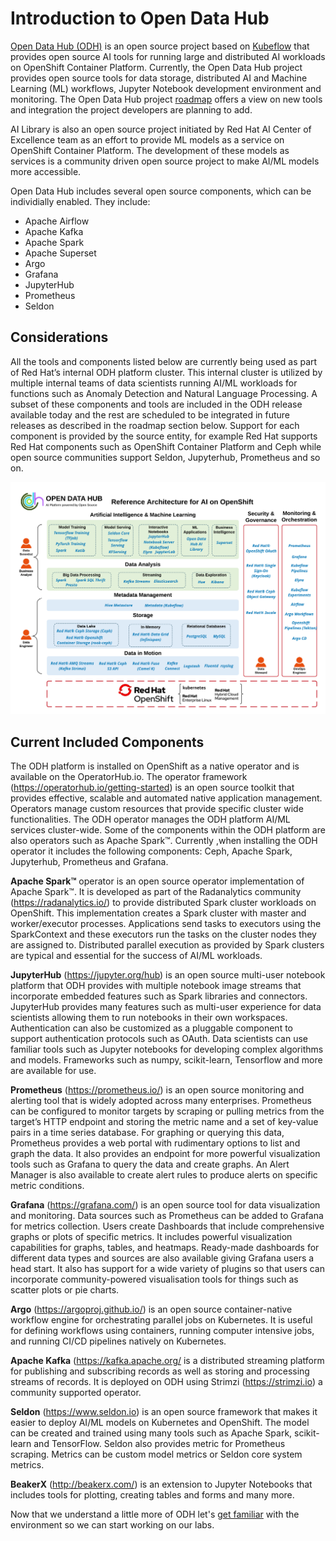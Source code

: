 # Introduction to Open Data Hub

[Open Data Hub (ODH)](http://opendatahub.io/) is an open source project based on [Kubeflow](https://kubeflow.org/) that provides open source AI tools for running large and distributed AI workloads on OpenShift Container Platform. Currently, the Open Data Hub project provides open source tools for data storage, distributed AI and Machine Learning (ML) workflows, Jupyter Notebook development environment and monitoring. The Open Data Hub project [roadmap](http://opendatahub.io/docs/roadmap/future.html) offers a view on new tools and integration the project developers are planning to add.

AI Library is also an open source project initiated by Red Hat AI Center of Excellence team as an effort to provide ML models as a service on OpenShift Container Platform. The development of these models as services is a community driven open source project to make AI/ML models more accessible.

Open Data Hub includes several open source components, which can be individially enabled. They include:

* Apache Airflow
* Apache Kafka
* Apache Spark
* Apache Superset
* Argo
* Grafana
* JupyterHub
* Prometheus
* Seldon

## Considerations

All the tools and components listed below are currently being used as part of Red Hat’s internal ODH platform cluster. This internal cluster is utilized by multiple internal teams of data scientists running AI/ML workloads for functions such as Anomaly Detection and Natural Language Processing. A subset of these components and tools are included in the ODH release available today and the rest are scheduled to be integrated in future releases as described in the roadmap section below. Support for each component is provided by the source entity, for example Red Hat supports Red Hat components such as OpenShift Container Platform and Ceph while open source communities support Seldon, Jupyterhub, Prometheus and so on.

![Open Data hub components](components.png)

## Current Included Components

The ODH platform is installed on OpenShift as a native operator and is available on the OperatorHub.io. The operator framework (https://operatorhub.io/getting-started) is an open source toolkit that provides effective, scalable and automated native application management. Operators manage custom resources that provide specific cluster wide functionalities. The ODH operator manages the ODH platform AI/ML services cluster-wide. Some of the components within the ODH platform are also operators such as Apache Spark™. Currently ,when installing the ODH operator it includes the following components: Ceph, Apache Spark, Jupyterhub, Prometheus and Grafana.

**Apache Spark™** operator is an open source operator implementation of Apache Spark™. It is developed as part of the Radanalytics community (https://radanalytics.io/) to provide distributed Spark cluster workloads on OpenShift. This implementation creates a Spark cluster with master and worker/executor processes. Applications send tasks to executors using the SparkContext and these executors run the tasks on the cluster nodes they are assigned to. Distributed parallel execution as provided by Spark clusters are typical and essential for the success of AI/ML workloads.

**JupyterHub** (https://jupyter.org/hub) is an open source multi-user notebook platform that ODH provides with multiple notebook image streams that incorporate embedded features such as Spark libraries and connectors. JupyterHub provides many features such as multi-user experience for data scientists allowing them to run notebooks in their own workspaces. Authentication can also be customized as a pluggable component to support authentication protocols such as OAuth. Data scientists can use familiar tools such as Jupyter notebooks for developing complex algorithms and models. Frameworks such as numpy, scikit-learn, Tensorflow and more are available for use.

**Prometheus** (https://prometheus.io/) is an open source monitoring and alerting tool that is widely adopted across many enterprises. Prometheus can be configured to monitor targets by scraping or pulling metrics from the target’s HTTP endpoint and storing the metric name and a set of key-value pairs in a time series database. For graphing or querying this data, Prometheus provides a web portal with rudimentary options to list and graph the data. It also provides an endpoint for more powerful visualization tools such as Grafana to query the data and create graphs. An Alert Manager is also available to create alert rules to produce alerts on specific metric conditions.

**Grafana** (https://grafana.com/) is an open source tool for data visualization and monitoring. Data sources such as Prometheus can be added to Grafana for metrics collection. Users create Dashboards that include comprehensive graphs or plots of specific metrics. It includes powerful visualization capabilities for graphs, tables, and heatmaps. Ready-made dashboards for different data types and sources are also available giving Grafana users a head start. It also has support for a wide variety of plugins so that users can incorporate community-powered visualisation tools for things such as scatter plots or pie charts.

**Argo** (https://argoproj.github.io/) is an open source container-native workflow engine for orchestrating parallel jobs on Kubernetes. It is useful for defining workflows using containers, running computer intensive jobs, and running CI/CD pipelines natively on Kubernetes.

**Apache Kafka** (https://kafka.apache.org/ is a distributed streaming platform for publishing and subscribing records as well as storing and processing streams of records. It is deployed on ODH using Strimzi (https://strimzi.io) a community supported operator.

**Seldon** (https://www.seldon.io) is an open source framework that makes it easier to deploy AI/ML models on Kubernetes and OpenShift. The model can be created and trained using many tools such as Apache Spark, scikit-learn and TensorFlow. Seldon also provides metric for Prometheus scraping. Metrics can be custom model metrics or Seldon core system metrics.

**BeakerX** (http://beakerx.com/) is an extension to Jupyter Notebooks that includes tools for plotting, creating tables and forms and many more.


Now that we understand a little more of ODH let's [get familiar](getting-familiar.md) with the environment so we can start working on our labs.